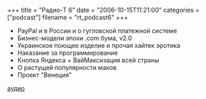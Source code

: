 +++
title = "Радио-T 6"
date = "2006-10-15T11:21:00"
categories = ["podcast"]
filename = "rt_podcast6"
+++


- PayPal и в России и о гугловской платежной системе
- Бизнес-модели эпохи .сom бума, v2.0
- Украинское поющее изделие и прочая хайтек эротика
- Наказание за программирование
- Кнопка Яндекса + ВайМаксизация всей страны
- О растущей популярности маков
- Проект "Венеция"

[аудио](http://cdn.radio-t.com/rt_podcast6.mp3)
<audio src="http://cdn.radio-t.com/rt_podcast6.mp3" preload="none"></audio>
